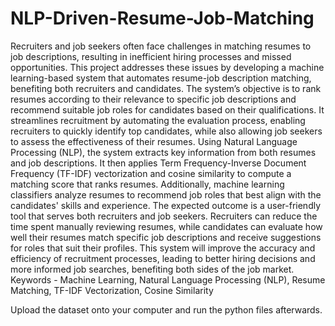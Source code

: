 # NLP-Driven-Resume-Job-Matching

Recruiters and job seekers often face challenges in matching resumes to job descriptions, resulting in inefficient hiring processes and missed opportunities. This project addresses these issues by developing a machine learning-based system that automates resume-job description matching, benefiting both recruiters and candidates. The system’s objective is to rank resumes according to their relevance to specific job descriptions and recommend suitable job roles for candidates based on their qualifications. It streamlines recruitment by automating the evaluation process, enabling recruiters to quickly identify top candidates, while also allowing job seekers to assess the effectiveness of their resumes.
Using Natural Language Processing (NLP), the system extracts key information from both resumes and job descriptions. It then applies Term Frequency-Inverse Document Frequency (TF-IDF) vectorization and cosine similarity to compute a matching score that ranks resumes. Additionally, machine learning classifiers analyze resumes to recommend job roles that best align with the candidates' skills and experience. The expected outcome is a user-friendly tool that serves both recruiters and job seekers. Recruiters can reduce the time spent manually reviewing resumes, while candidates can evaluate how well their resumes match specific job descriptions and receive suggestions for roles that suit their profiles. This system will improve the accuracy and efficiency of recruitment processes, leading to better hiring decisions and more informed job searches, benefiting both sides of the job market.
Keywords - Machine Learning, Natural Language Processing (NLP), Resume Matching, TF-IDF Vectorization, Cosine Similarity

Upload the dataset onto your computer and run the python files afterwards.
